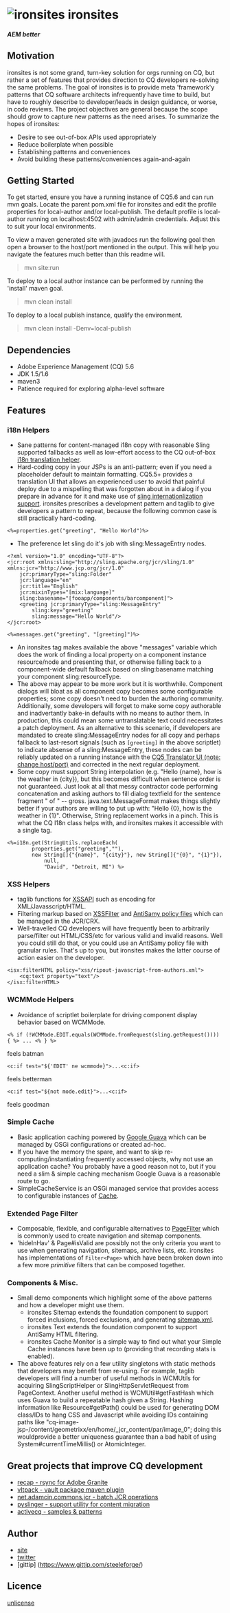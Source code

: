 ![ironsites](https://raw.github.com/steeleforge/ironsites/master/src/site/resources/ironsites_32x32.png "ironsites") ironsites
=========
##### AEM better

Motivation
-----------
ironsites is not some grand, turn-key solution for orgs running on CQ, but rather a set of features that provides direction to CQ developers re-solving the same problems. The goal of ironsites is to provide meta 'framework'y patterns that CQ software architects infrequently have time to build, but have to roughly describe to developer/leads in design guidance, or worse, in code reviews. The project objectives are general because the scope should grow to capture new patterns as the need arises. To summarize the hopes of ironsites:

+ Desire to see out-of-box APIs used appropriately
+ Reduce boilerplate when possible
+ Establishing patterns and conveniences
+ Avoid building these patterns/conveniences again-and-again

Getting Started
-----------
To get started, ensure you have a running instance of CQ5.6 and can run mvn goals. Locate the parent pom.xml file for ironsites and edit the profile properties for local-author and/or local-publish. The default profile is local-author running on localhost:4502 with admin/admin credentials. Adjust this to suit your local environments.

To view a maven generated site with javadocs run the following goal then open a browser to the host/port mentioned in the output. This will help you navigate the features much better than this readme will.
> mvn site:run

To deploy to a local author instance can be performed by running the 'install' maven goal. 
> mvn clean install

To deploy to a local publish instance, qualify the environment.
> mvn clean install -Denv=local-publish

Dependencies
-----------
+ Adobe Experience Management (CQ) 5.6
+ JDK 1.5/1.6
+ maven3
+ Patience required for exploring alpha-level software

Features
-----------

### i18n Helpers
+ Sane patterns for content-managed i18n copy with reasonable Sling supported fallbacks as well as low-effort access to the CQ out-of-box [i18n translation helper]( http://dev.day.com/docs/en/cq/current/javadoc/com/day/cq/i18n/I18n.html).
+ Hard-coding copy in your JSPs is an anti-pattern; even if you need a placeholder default to maintain formatting. CQ5.5+ provides a translation UI that allows an experienced user to avoid that painful deploy due to a mispelling that was forgotten about in a dialog if you prepare in advance for it and make use of [sling internationlization support](http://sling.apache.org/documentation/bundles/internationalization-support-i18n.html). ironsites prescribes a development pattern and taglib to give developers a pattern to repeat, because the following common case is still practically hard-coding.

<!-- language-all: java -->
	<%=properties.get("greeting", "Hello World")%>

+ The preference let sling do it's job with sling:MessageEntry nodes.

<!-- language-all: xml -->
	<?xml version="1.0" encoding="UTF-8"?>
	<jcr:root xmlns:sling="http://sling.apache.org/jcr/sling/1.0" xmlns:jcr="http://www.jcp.org/jcr/1.0"
	    jcr:primaryType="sling:Folder"
	    jcr:language="en"
	    jcr:title="English"
	    jcr:mixinTypes="[mix:language]"
	    sling:basename="[fooapp/components/barcomponent]">
	    <greeting jcr:primaryType="sling:MessageEntry"
    		sling:key="greeting"
    		sling:message="Hello World"/>
	</jcr:root>

<!-- language-all: java -->
	<%=messages.get("greeting", "[greeting]")%>

+ An ironsites tag makes available the above "messages" variable which does the work of finding a local property on a component instance resource/node and presenting that, or otherwise falling back to a component-wide default fallback based on sling:basename matching your component sling:resourceType.
+ The above may appear to be more work but it is worthwhile. Component dialogs will bloat as all component copy becomes some configurable properties; some copy doesn't need to burden the authoring community. Additionally, some developers will forget to make some copy authorable and inadvertantly bake-in defaults with no means to author them. In production, this could mean some untranslatable text could necessitates a patch deployment. As an alternative to this scenario, if developers are mandated to create sling:MessageEntry nodes for all copy and perhaps fallback to last-resort signals (such as `[greeting]` in the above scriptlet) to indicate absense of a sling:MessageEntry, these nodes can be reliably updated on a running instance with the [CQ5 Translator UI (note: change host/port)](http://localhost:4502/libs/cq/i18n/translator.html) and corrected in the next regular deployment. 
+ Some copy must support String interpolation (e.g. "Hello {name}, how is the weather in {city}), but this becomes difficult when sentence order is not guaranteed. Just look at all that messy contractor code performing concatenation and asking authors to fill dialog textfield for the sentence fragment " of " -- gross. java.text.MessageFormat makes things slightly better if your authors are willing to put up with: "Hello {0}, how is the weather in {1}". Otherwise, String replacement works in a pinch. This is what the CQ I18n class helps with, and ironsites makes it accessible with a single tag.

<!-- language-all: java -->
	<%=i18n.get(StringUtils.replaceEach(
			properties.get("greeting",""),
			new String[]{"{name}", "{city}"}, new String[]{"{0}", "{1}"}),
				null,
				"David", "Detroit, MI") %>

### XSS Helpers
+ taglib functions for [XSSAPI](http://dev.day.com/docs/en/cq/current/javadoc/com/adobe/granite/xss/XSSAPI.html) such as encoding for XML/Javasscript/HTML.  
+ Filtering markup based on [XSSFilter](http://dev.day.com/docs/en/cq/current/javadoc/com/adobe/granite/xss/XSSFilter.html) and [AntiSamy policy files](https://www.owasp.org/index.php/Category:OWASP_AntiSamy_Project#Stage_3_-_Tailoring_the_policy_file) which can be managed in the JCR/CRX.
+ Well-travelled CQ developers will have frequently been to arbitrarily parse/filter out HTML/CSS/etc for various valid and invalid reasons. Well you could still do that, or you could use an AntiSamy policy file with granular rules. That's up to you, but ironsites makes the latter course of action easier on the developer.

<!-- language-all: java -->
	<isx:filterHTML policy="xss/ripout-javascript-from-authors.xml">
		<cq:text property="text"/>
	</isx:filterHTML>

### WCMMode Helpers
+ Avoidance of scriptlet boilerplate for driving component display behavior based on WCMMode.

<!-- language-all: java -->
    <% if (!WCMMode.EDIT.equals(WCMMode.fromRequest(sling.getRequest()))) { %> ... <% } %>

feels batman

<!-- language-all: java -->
    <c:if test="${'EDIT' ne wcmmode}">...<c:if>
    
feels betterman
    
<!-- language-all: java -->
    <c:if test="${not mode.edit}">...<c:if>

feels goodman

### Simple Cache
+ Basic application caching powered by [Google Guava](https://code.google.com/p/guava-libraries/wiki/CachesExplained) which can be managed by OSGi configurations or created ad-hoc.
+ If you have the memory the spare, and want to skip re-computing/instantiating frequently accessed objects, why not use an application cache? You probably have a good reason not to, but if you need a slim & simple caching mechanism Google Guava is a reasonable route to go.
+ SimpleCacheService is an OSGi managed service that provides access to configurable instances of [Cache](http://docs.guava-libraries.googlecode.com/git/javadoc/com/google/common/cache/Cache.html).

### Extended Page Filter
+ Composable, flexible, and configurable alternatives to [PageFilter](http://dev.day.com/docs/en/cq/current/javadoc/com/day/cq/wcm/api/PageFilter.html) which is commonly used to create navigation and sitemap components.
+ 'hideInHav' & Page#isValid are possibly not the only criteria you want to use when generating navigation, sitemaps, archive lists, etc. ironsites has implementations of `Filter<Page>` which have been broken down into a few more _primitive_ filters that can be composed together.

### Components & Misc.
+ Small demo components which highlight some of the above patterns and how a developer might use them.
    + ironsites Sitemap extends the foundation component to support forced inclusions, forced exclusions, and generating [sitemap.xml](http://sitemaps.org).
    + ironsites Text extends the foundation component to support AntiSamy HTML filtering.
    + ironsites Cache Monitor is a simple way to find out what your Simple Cache instances have been up to (providing that recording stats is enabled).
+ The above features rely on a few utility singletons with static methods that developers may benefit from re-using. For example, taglib developers will find a number of useful methods in WCMUtils for acquiring SlingScriptHelper or SlingHttpServletRequest from PageContext. Another useful method is WCMUtil#getFastHash which uses Guava to build a repeatable hash given a String. Hashing information like Resource#getPath() could be used for generating DOM class/IDs to hang CSS and Javascript while avoiding IDs containing paths like "cq-image-jsp-/content/geometrixx/en/home/_jcr_content/par/image_0"; doing this wouldprovide a better uniqueness guarantee than a bad habit of using System#currentTimeMillis() or AtomicInteger.

Great projects that improve CQ development
-----------
+ [recap - rsync for Adobe Granite](https://github.com/adamcin/net.adamcin.recap)
+ [vltpack - vault package maven plugin](https://github.com/adamcin/vltpack-maven-plugin)
+ [net.adamcin.commons.jcr - batch JCR operations](https://github.com/adamcin/net.adamcin.commons.jcr)
+ [pyslinger - support utility for content migration](https://github.com/sevennineteen/pyslinger)
+ [activecq - samples & patterns](https://github.com/activecq)

Author
-----------
+ [site](http://www.steeleforge.com)
+ [twitter](http://www.twitter.com/davidsteele)
+ [gittip] (https://www.gittip.com/steeleforge/)

Licence
-----------
[unlicense](http://unlicense.org)
